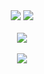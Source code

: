 

<div transform="scaleY(-1)" align="center">
  <img src="https://capsule-render.vercel.app/api?type=egg&color=auto&height=200&section=header&text=Hi👋&nbsp;my&nbsp;name&nbsp;is...&fontSize=75" />
  <img src="https://www.codewars.com/users/pachipico/badges/large"><br></br>
  <img src="https://github-readme-stats.vercel.app/api/top-langs/?username=pachipico&layout=compact"><br><br>
  <img src="https://github-readme-stats.vercel.app/api?username=pachipico&show_icons=true"><br></br>
</div>




<!--
**pachipico/pachipico** is a ✨ _special_ ✨ repository because its `README.md` (this file) appears on your GitHub profile.

Here are some ideas to get you started:

- 🔭 I’m currently working on ...
- 🌱 I’m currently learning ...
- 👯 I’m looking to collaborate on ...
- 🤔 I’m looking for help with ...
- 💬 Ask me about ...
- 📫 How to reach me: ...
- 😄 Pronouns: ...
- ⚡ Fun fact: ...
-->
